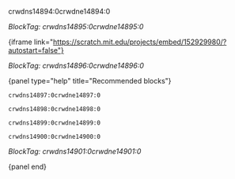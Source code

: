crwdns14894:0crwdne14894:0

*BlockTag: crwdns14895:0crwdne14895:0*

{iframe link="https://scratch.mit.edu/projects/embed/152929980/?autostart=false"}

*BlockTag: crwdns14896:0crwdne14896:0*

{panel type="help" title="Recommended blocks"}

<pre><code class="scratch:split:random">crwdns14897:0crwdne14897:0
</code></pre>

<pre><code class="scratch:split:random">crwdns14898:0crwdne14898:0
</code></pre>

<pre><code class="scratch:split:random">crwdns14899:0crwdne14899:0
</code></pre>

<pre><code class="scratch:split:random">crwdns14900:0crwdne14900:0
</code></pre>

*BlockTag: crwdns14901:0crwdne14901:0*

{panel end}
